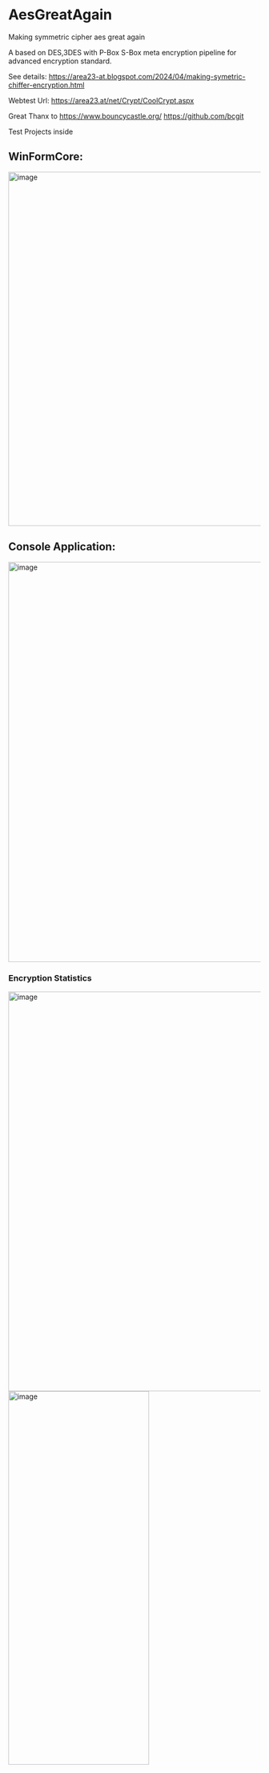 # AesGreatAgain
Making symmetric cipher aes great again

A based on DES,3DES with P-Box S-Box meta encryption pipeline for advanced encryption standard.
<ing src="https://upload.wikimedia.org/wikipedia/commons/thumb/a/ae/Xor_Encrypt_Xor.svg/237px-Xor_Encrypt_Xor.svg.png" />

See details:
https://area23-at.blogspot.com/2024/04/making-symetric-chiffer-encryption.html

Webtest Url:
https://area23.at/net/Crypt/CoolCrypt.aspx

Great Thanx to https://www.bouncycastle.org/ https://github.com/bcgit

Test Projects inside
## WinFormCore:
<img width="798" height="707" alt="image" src="https://github.com/user-attachments/assets/f0a6fb52-66b5-42be-8817-18827a41a015" />

## Console Application:
<img width="1411" height="799" alt="image" src="https://github.com/user-attachments/assets/fbc719c8-6cd0-4afe-b070-c836672329b7" />


### Encryption Statistics
<img width="798"  alt="image" src="https://github.com/user-attachments/assets/50ce5739-5ece-4e8a-b4d6-d0a65a2eb71e" />
<img width="281" height="746" alt="image" src="https://github.com/user-attachments/assets/e9af4985-cffa-4f37-a07c-e3948610ef78" />

